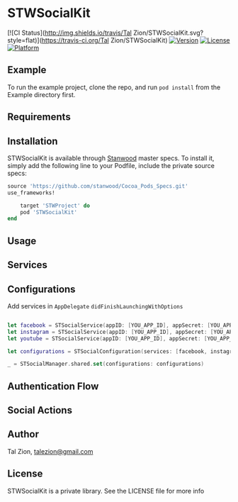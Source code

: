 # STWSocialKit

[![CI Status](http://img.shields.io/travis/Tal Zion/STWSocialKit.svg?style=flat)](https://travis-ci.org/Tal Zion/STWSocialKit)
[![Version](https://img.shields.io/cocoapods/v/STWSocialKit.svg?style=flat)](http://cocoapods.org/pods/STWSocialKit)
[![License](https://img.shields.io/cocoapods/l/STWSocialKit.svg?style=flat)](http://cocoapods.org/pods/STWSocialKit)
[![Platform](https://img.shields.io/cocoapods/p/STWSocialKit.svg?style=flat)](http://cocoapods.org/pods/STWSocialKit)

## Example

To run the example project, clone the repo, and run `pod install` from the Example directory first.

## Requirements

## Installation

STWSocialKit is available through [Stanwood](https://github.com/stanwood/Cocoa_Pods_Specs.git) master specs. To install
it, simply add the following line to your Podfile, include the private source specs:

```ruby
source 'https://github.com/stanwood/Cocoa_Pods_Specs.git'
use_frameworks!

    target 'STWProject' do
    pod 'STWSocialKit'
end
```

## Usage

## Services

## Configurations

Add services in `AppDelegate` `didFinishLaunchingWithOptions`

```swift

let facebook = STSocialService(appID: [YOU_APP_ID], appSecret: [YOU_APP_SECRET], appType: .facebook)
let instagram = STSocialService(appID: [YOU_APP_ID], appSecret: [YOU_APP_SECRET], appType: .instagram, callbackURI: [CALLBACK_URI])
let youtube = STSocialService(appID: [YOU_APP_ID], appSecret: [YOU_APP_SECRET], appType: .youtube, callbackURI: [CALLBACK_URI])

let configurations = STSocialConfiguration(services: [facebook, instagram, youtube])

_ = STSocialManager.shared.set(configurations: configurations)

```

## Authentication Flow

## Social Actions


## Author

Tal Zion, talezion@gmail.com

## License

STWSocialKit is a private library. See the LICENSE file for more info
